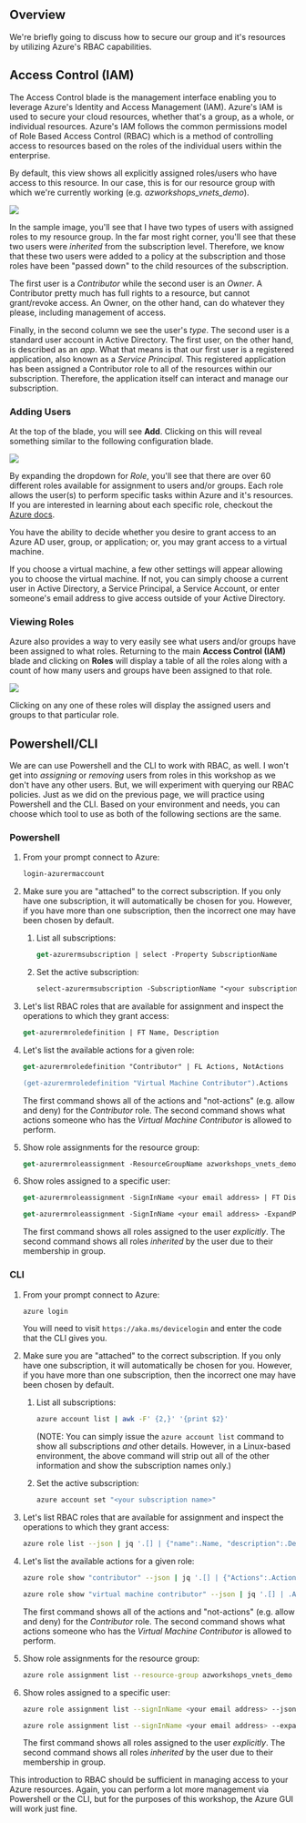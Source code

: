 ## Overview
We're briefly going to discuss how to secure our group and it's resources by utilizing Azure's RBAC capabilities.

## Access Control (IAM)
The Access Control blade is the management interface enabling you to leverage Azure's Identity and Access Management (IAM). Azure's IAM is used to secure your cloud resources, whether that's a group, as a whole, or individual resources.  Azure's IAM follows the common permissions model of Role Based Access Control (RBAC) which is a method of controlling access to resources based on the roles of the individual users within the enterprise.

By default, this view shows all explicitly assigned roles/users who have access to this resource.  In our case, this is for our resource group with which we're currently working (e.g. _azworkshops_vnets_demo_).

<img src="../../../images/access_control.jpg" class="block"/>

In the sample image, you'll see that I have two types of users with assigned roles to my resource group.  In the far most right corner, you'll see that these two users were _inherited_ from the subscription level.  Therefore, we know that these two users were added to a policy at the subscription and those roles have been "passed down" to the child resources of the subscription.

The first user is a _Contributor_ while the second user is an _Owner_.  A Contributor pretty much has full rights to a resource, but cannot grant/revoke access.  An Owner, on the other hand, can do whatever they please, including management of access.

Finally, in the second column we see the user's _type_.  The second user is a standard user account in Active Directory.  The first user, on the other hand, is described as an _app_.  What that means is that our first user is a registered application, also known as a _Service Principal_.  This registered application has been assigned a Contributor role to all of the resources within our subscription.  Therefore, the application itself can interact and manage our subscription.

### Adding Users
At the top of the blade, you will see **Add**.  Clicking on this will reveal something similar to the following configuration blade.

<img src="../../../images/access_control_add.jpg" class="block"/>

By expanding the dropdown for _Role_, you'll see that there are over 60 different roles available for assignment to users and/or groups.  Each role allows the user(s) to perform specific tasks within Azure and it's resources.  If you are interested in learning about each specific role, checkout the [Azure docs](https://docs.microsoft.com/en-us/azure/active-directory/role-based-access-built-in-roles).

You have the ability to decide whether you desire to grant access to an Azure AD user, group, or application; or, you may grant access to a virtual machine. 

If you choose a virtual machine, a few other settings will appear allowing you to choose the virtual machine.  If not, you can simply choose a current user in Active Directory, a Service Principal, a Service Account, or enter someone's email address to give access outside of your Active Directory.

### Viewing Roles
Azure also provides a way to very easily see what users and/or groups have been assigned to what roles.  Returning to the main **Access Control (IAM)** blade and clicking on **Roles** will display a table of all the roles along with a count of how many users and groups have been assigned to that role.

<img src="../../../images/access_control_roles.jpg" class="block"/>

Clicking on any one of these roles will display the assigned users and groups to that particular role.

## Powershell/CLI
We are can use Powershell and the CLI to work with RBAC, as well.  I won't get into _assigning_ or _removing_ users from roles in this workshop as we don't have any other users.  But, we will experiment with querying our RBAC policies.  Just as we did on the previous page, we will practice using Powershell and the CLI.  Based on your environment and needs, you can choose which tool to use as both of the following sections are the same.

### Powershell

  1. From your prompt connect to Azure:
     ```ps
     login-azurermaccount
     ```

  2. Make sure you are "attached" to the correct subscription. If you only have one subscription, it will automatically be chosen for you.  However, if you have more than one subscription, then the incorrect one may have been chosen by default.

     1. List all subscriptions:
        ```ps
        get-azurermsubscription | select -Property SubscriptionName
        ```

     2. Set the active subscription:
        ```ps
        select-azurermsubscription -SubscriptionName "<your subscription name>"
        ```
  3. Let's list RBAC roles that are available for assignment and inspect the operations to which they grant access:
     ```ps
     get-azurermroledefinition | FT Name, Description
     ```

  4. Let's list the available actions for a given role:
     ```ps 
     get-azurermroledefinition "Contributor" | FL Actions, NotActions

     (get-azurermroledefinition "Virtual Machine Contributor").Actions
     ```  
     
     The first command shows all of the actions and "not-actions" (e.g. allow and deny) for the _Contributor_ role.  The second command shows what actions someone who has the _Virtual Machine Contributor_ is allowed to perform.

  5. Show role assignments for the resource group:
     ```ps
     get-azurermroleassignment -ResourceGroupName azworkshops_vnets_demo | FT DisplayName, RoleDefinitionName, Scope
     ```

  6. Show roles assigned to a specific user:
     ```ps
     get-azurermroleassignment -SignInName <your email address> | FT DisplayName, RoleDefinition, Scope

     get-azurermroleassignment -SignInName <your email address> -ExpandPrincipalGroups | FT DisplayName, RoleDefinition, Scope
     ```

     The first command shows all roles assigned to the user _explicitly_. The second command shows all roles _inherited_ by the user due to their membership in group.

### CLI

  1. From your prompt connect to Azure:
     ```bash
     azure login
     ```
     You will need to visit `https://aka.ms/devicelogin` and enter the code that the CLI gives you.

  2. Make sure you are "attached" to the correct subscription. If you only have one subscription, it will automatically be chosen for you.  However, if you have more than one subscription, then the incorrect one may have been chosen by default.

     1. List all subscriptions:
        ```bash
        azure account list | awk -F' {2,}' '{print $2}'
        ```
        (NOTE: You can simply issue the `azure account list` command to show all subscriptions _and_ other details. However, in a Linux-based environment, the above command will strip out all of the other information and show the subscription names only.)

     2. Set the active subscription:
        ```bash
        azure account set "<your subscription name>"
        ```

  3. Let's list RBAC roles that are available for assignment and inspect the operations to which they grant access:
     ```bash
     azure role list --json | jq '.[] | {"name":.Name, "description":.Description}'
     ```

  4. Let's list the available actions for a given role:
     ```bash
     azure role show "contributor" --json | jq '.[] | {"Actions":.Actions,"NotActions":.NotActions}'

     azure role show "virtual machine contributor" --json | jq '.[] | .Actions'
     ```  
     
     The first command shows all of the actions and "not-actions" (e.g. allow and deny) for the _Contributor_ role.  The second command shows what actions someone who has the _Virtual Machine Contributor_ is allowed to perform.

  5. Show role assignments for the resource group:
     ```bash
     azure role assignment list --resource-group azworkshops_vnets_demo --json | jq '.[] | {"DisplayName":.properties.aADObject.displayName, "RoleName":.properties.roleName, "Scope":.properties.scope}'
     ```

  6. Show roles assigned to a specific user:
     ```bash
     azure role assignment list --signInName <your email address> --json | jq '.[] | {"DisplayName":.properties.aADObject.displayName,"RoleDefinitionName":.properties.roleName,"Scope":.properties.scope}'

     azure role assignment list --signInName <your email address> --expandPrincipalGroups --json | jq '.[] | {"DisplayName":.properties.aADObject.displayName,"RoleDefinitionName":.properties.roleName,"Scope":.properties.scope}'
     ```

     The first command shows all roles assigned to the user _explicitly_. The second command shows all roles _inherited_ by the user due to their membership in group.

This introduction to RBAC should be sufficient in managing access to your Azure resources.  Again, you can perform a lot more management via Powershell or the CLI, but for the purposes of this workshop, the Azure GUI will work just fine.